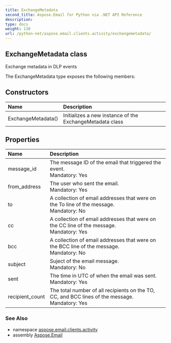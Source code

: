 ```yaml
---
title: ExchangeMetadata
second_title: Aspose.Email for Python via .NET API Reference
description: 
type: docs
weight: 110
url: /python-net/aspose.email.clients.activity/exchangemetadata/
---
```


## ExchangeMetadata class

Exchange metadata in DLP events

The ExchangeMetadata type exposes the following members:
## Constructors
| Name | Description |
| :- | :- |
|ExchangeMetadata()|Initializes a new instance of the ExchangeMetadata class|
## Properties
| Name | Description |
| :- | :- |
|message_id|The message ID of the email that triggered the event.<br/>            Mandatory: Yes|
|from_address|The user who sent the email.<br/>            Mandatory: Yes|
|to|A collection of email addresses that were on the To line of the message.<br/>            Mandatory: No|
|cc|A collection of email addresses that were on the CC line of the message.<br/>            Mandatory: Yes|
|bcc|A collection of email addresses that were on the BCC line of the message.<br/>            Mandatory: No|
|subject|Suject of the email message.<br/>            Mandatory: No|
|sent|The time in UTC of when the email was sent.<br/>            Mandatory: Yes|
|recipient_count|The total number of all recipients on the TO, CC, and BCC lines of the message.<br/>            Mandatory: Yes|

### See Also

* namespace [aspose.email.clients.activity](/email/python-net/aspose.email.clients.activity/)
* assembly [Aspose.Email](/email/python-net/)

